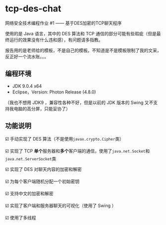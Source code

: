 # tcp-des-chat

网络安全技术编程作业 #1 —— 基于DES加密的TCP聊天程序

使用的是 Java 语言，其中的 DES 算法和 TCP 通信的部分可能有些瑕疵（但是最终运行的效果没有什么违和感），有问题请多指教。

报告用的是老师给的模板，不是自己的模板。不知道是不是模板限制了我的文采，反正好一个流水账。。。

## 编程环境

- JDK 9.0.4 x64
- Eclipse，Version: Photon Release (4.8.0)

（我也不想用 JDK9 ，兼容性各种不好，但是以前的 JDK 版本的 Swing 又不支持我电脑的高分屏，只能妥协了）

## 功能说明

:ballot_box_with_check: 手动实现了 DES 算法（不是使用`javax.crypto.Cipher`类）

:ballot_box_with_check: 实现了 TCP **单个**服务器和**多个**客户端的通信，使用了`java.net.Socket`和`java.net.ServerSocket`类

:ballot_box_with_check: 实现了 DES 对聊天内容的加密和解密

:ballot_box_with_check: 为每个客户端随机分配一个初始密钥

:ballot_box_with_check: 支持中文的加密和解密

:ballot_box_with_check: 实现了客户端和服务器聊天的可视化（使用了 Swing ）

:ballot_box_with_check: 使用了多线程